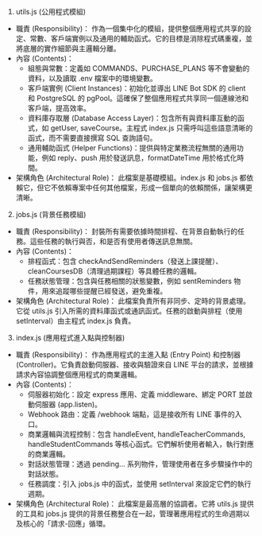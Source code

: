 1. utils.js (公用程式模組)
 * 職責 (Responsibility)：
   作為一個集中化的模組，提供整個應用程式共享的設定、常數、客戶端實例以及通用的輔助函式。它的目標是消除程式碼重複，並將底層的實作細節與主邏輯分離。
 * 內容 (Contents)：
   * 組態與常數：定義如 COMMANDS、PURCHASE_PLANS 等不會變動的資料，以及讀取 .env 檔案中的環境變數。
   * 客戶端實例 (Client Instances)：初始化並導出 LINE Bot SDK 的 client 和 PostgreSQL 的 pgPool。這確保了整個應用程式共享同一個連線池和客戶端，提高效率。
   * 資料庫存取層 (Database Access Layer)：包含所有與資料庫互動的函式，如 getUser, saveCourse。主程式 index.js 只需呼叫這些語意清晰的函式，而不需要直接撰寫 SQL 查詢語句。
   * 通用輔助函式 (Helper Functions)：提供與特定業務流程無關的通用功能，例如 reply、push 用於發送訊息，formatDateTime 用於格式化時間。
 * 架構角色 (Architectural Role)：
   此檔案是基礎模組。index.js 和 jobs.js 都依賴它，但它不依賴專案中任何其他檔案，形成一個單向的依賴關係，讓架構更清晰。
2. jobs.js (背景任務模組)
 * 職責 (Responsibility)：
   封裝所有需要依據時間排程、在背景自動執行的任務。這些任務的執行與否，和是否有使用者傳送訊息無關。
 * 內容 (Contents)：
   * 排程函式：包含 checkAndSendReminders（發送上課提醒）、cleanCoursesDB（清理過期課程）等具體任務的邏輯。
   * 任務狀態管理：包含與任務相關的狀態變數，例如 sentReminders 物件，用來追蹤哪些提醒已經發送，避免重複。
 * 架構角色 (Architectural Role)：
   此檔案負責所有非同步、定時的背景處理。它從 utils.js 引入所需的資料庫函式或通訊函式。任務的啟動與排程（使用 setInterval）由主程式 index.js 負責。
3. index.js (應用程式進入點與控制器)
 * 職責 (Responsibility)：
   作為應用程式的主進入點 (Entry Point) 和控制器 (Controller)。它負責啟動伺服器、接收與驗證來自 LINE 平台的請求，並根據請求內容協調整個應用程式的商業邏輯。
 * 內容 (Contents)：
   * 伺服器初始化：設定 express 應用、定義 middleware、綁定 PORT 並啟動伺服器 (app.listen)。
   * Webhook 路由：定義 /webhook 端點，這是接收所有 LINE 事件的入口。
   * 商業邏輯與流程控制：包含 handleEvent, handleTeacherCommands, handleStudentCommands 等核心函式。它們解析使用者輸入，執行對應的商業邏輯。
   * 對話狀態管理：透過 pending... 系列物件，管理使用者在多步驟操作中的對話狀態。
   * 任務調度：引入 jobs.js 中的函式，並使用 setInterval 來設定它們的執行週期。
 * 架構角色 (Architectural Role)：
   此檔案是最高層的協調者。它將 utils.js 提供的工具和 jobs.js 提供的背景任務整合在一起，管理著應用程式的生命週期以及核心的「請求-回應」循環。
